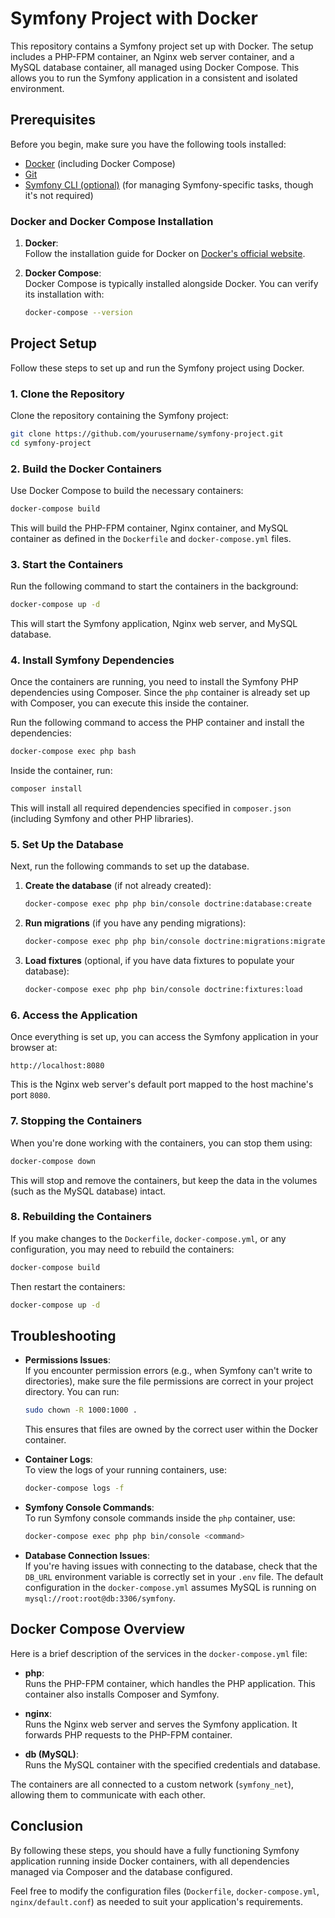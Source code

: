 # Symfony Project with Docker

This repository contains a Symfony project set up with Docker. The setup includes a PHP-FPM container, an Nginx web server container, and a MySQL database container, all managed using Docker Compose. This allows you to run the Symfony application in a consistent and isolated environment.

## Prerequisites

Before you begin, make sure you have the following tools installed:

- [Docker](https://www.docker.com/get-started) (including Docker Compose)
- [Git](https://git-scm.com/)
- [Symfony CLI (optional)](https://symfony.com/download) (for managing Symfony-specific tasks, though it's not required)

### Docker and Docker Compose Installation

1. **Docker**:  
   Follow the installation guide for Docker on [Docker's official website](https://docs.docker.com/get-docker/).

2. **Docker Compose**:  
   Docker Compose is typically installed alongside Docker. You can verify its installation with:
   ```bash
   docker-compose --version
   ```

## Project Setup

Follow these steps to set up and run the Symfony project using Docker.

### 1. Clone the Repository

Clone the repository containing the Symfony project:

```bash
git clone https://github.com/yourusername/symfony-project.git
cd symfony-project
```

### 2. Build the Docker Containers

Use Docker Compose to build the necessary containers:

```bash
docker-compose build
```

This will build the PHP-FPM container, Nginx container, and MySQL container as defined in the `Dockerfile` and `docker-compose.yml` files.

### 3. Start the Containers

Run the following command to start the containers in the background:

```bash
docker-compose up -d
```

This will start the Symfony application, Nginx web server, and MySQL database.

### 4. Install Symfony Dependencies

Once the containers are running, you need to install the Symfony PHP dependencies using Composer. Since the `php` container is already set up with Composer, you can execute this inside the container.

Run the following command to access the PHP container and install the dependencies:

```bash
docker-compose exec php bash
```

Inside the container, run:

```bash
composer install
```

This will install all required dependencies specified in `composer.json` (including Symfony and other PHP libraries).

### 5. Set Up the Database

Next, run the following commands to set up the database.

1. **Create the database** (if not already created):

   ```bash
   docker-compose exec php php bin/console doctrine:database:create
   ```

2. **Run migrations** (if you have any pending migrations):

   ```bash
   docker-compose exec php php bin/console doctrine:migrations:migrate
   ```

3. **Load fixtures** (optional, if you have data fixtures to populate your database):

   ```bash
   docker-compose exec php php bin/console doctrine:fixtures:load
   ```

### 6. Access the Application

Once everything is set up, you can access the Symfony application in your browser at:

```
http://localhost:8080
```

This is the Nginx web server's default port mapped to the host machine's port `8080`.

### 7. Stopping the Containers

When you're done working with the containers, you can stop them using:

```bash
docker-compose down
```

This will stop and remove the containers, but keep the data in the volumes (such as the MySQL database) intact.

### 8. Rebuilding the Containers

If you make changes to the `Dockerfile`, `docker-compose.yml`, or any configuration, you may need to rebuild the containers:

```bash
docker-compose build
```

Then restart the containers:

```bash
docker-compose up -d
```

## Troubleshooting

- **Permissions Issues**:  
  If you encounter permission errors (e.g., when Symfony can't write to directories), make sure the file permissions are correct in your project directory. You can run:

  ```bash
  sudo chown -R 1000:1000 .
  ```

  This ensures that files are owned by the correct user within the Docker container.

- **Container Logs**:  
  To view the logs of your running containers, use:

  ```bash
  docker-compose logs -f
  ```

- **Symfony Console Commands**:  
  To run Symfony console commands inside the `php` container, use:

  ```bash
  docker-compose exec php php bin/console <command>
  ```

- **Database Connection Issues**:  
  If you're having issues with connecting to the database, check that the `DB_URL` environment variable is correctly set in your `.env` file. The default configuration in the `docker-compose.yml` assumes MySQL is running on `mysql://root:root@db:3306/symfony`.

## Docker Compose Overview

Here is a brief description of the services in the `docker-compose.yml` file:

- **php**:  
  Runs the PHP-FPM container, which handles the PHP application. This container also installs Composer and Symfony.

- **nginx**:  
  Runs the Nginx web server and serves the Symfony application. It forwards PHP requests to the PHP-FPM container.

- **db (MySQL)**:  
  Runs the MySQL container with the specified credentials and database.

The containers are all connected to a custom network (`symfony_net`), allowing them to communicate with each other.

## Conclusion

By following these steps, you should have a fully functioning Symfony application running inside Docker containers, with all dependencies managed via Composer and the database configured.

Feel free to modify the configuration files (`Dockerfile`, `docker-compose.yml`, `nginx/default.conf`) as needed to suit your application's requirements.
